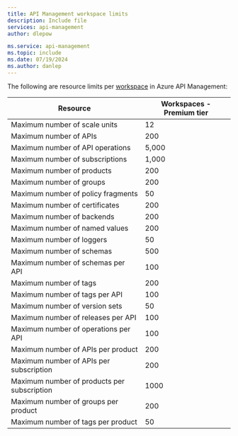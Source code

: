 ```yaml
---
title: API Management workspace limits
description: Include file
services: api-management
author: dlepow

ms.service: api-management
ms.topic: include
ms.date: 07/19/2024
ms.author: danlep
---
```


<!-- Limits - API Management workspaces  -->

The following are resource limits per [workspace](../articles/api-management/workspaces-overview.md) in Azure API Management:

| Resource | Workspaces - Premium tier  |
| ---------| ----------- | 
| Maximum number of scale units | 12 | 
| Maximum number of APIs  | 200 |
| Maximum number of API operations  | 5,000  |
| Maximum number of subscriptions  | 1,000 |
| Maximum number of products  | 200 |
| Maximum number of groups  | 200 |
| Maximum number of policy fragments  | 50 |
| Maximum number of certificates  | 200 | 
| Maximum number of backends  | 200 |
| Maximum number of named values  | 200 |
| Maximum number of loggers  | 50 |
| Maximum number of schemas  | 500 | 
| Maximum number of schemas per API | 100 |
| Maximum number of tags  | 200 |
| Maximum number of tags per API | 100 |
| Maximum number of version sets  | 50 |
| Maximum number of releases per API | 100 |
| Maximum number of operations per API |  100 |
| Maximum number of APIs per product | 200 |
| Maximum number of APIs per subscription | 200 |
| Maximum number of products per subscription | 1000 |
| Maximum number of groups per product | 200 |
| Maximum number of tags per product | 50 |


